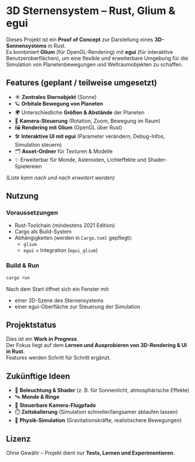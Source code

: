 # 3D Sternensystem – Rust, Glium & egui

Dieses Projekt ist ein **Proof of Concept** zur Darstellung eines **3D-Sonnensystems** in Rust.  
Es kombiniert **Glium** (für OpenGL-Rendering) mit **egui** (für interaktive Benutzeroberflächen), um eine flexible und erweiterbare Umgebung für die Simulation von Planetenbewegungen und Weltraumobjekten zu schaffen.  

## Features (geplant / teilweise umgesetzt)

- ☀️ **Zentrales Sternobjekt** (Sonne)  
- 🪐 **Orbitale Bewegung von Planeten**  
- 🌍 Unterschiedliche **Größen & Abstände** der Planeten  
- 🎥 **Kamera-Steuerung** (Rotation, Zoom, Bewegung im Raum)  
- 🖼️ **Rendering mit Glium** (OpenGL über Rust)  
- 🛠️ **Interaktive UI mit egui** (Parameter verändern, Debug-Infos, Simulation steuern)  
- 🗂️ **Asset-Ordner** für Texturen & Modelle  
- ✨ Erweiterbar für Monde, Asteroiden, Lichteffekte und Shader-Spielereien  

*(Liste kann nach und nach erweitert werden)*  

## Nutzung

### Voraussetzungen
- Rust-Toolchain (mindestens 2021 Edition)  
- Cargo als Build-System  
- Abhängigkeiten (werden in `Cargo.toml` gepflegt):  
  - `glium`  
  - `egui` + Integration (`egui_glium`)  

### Build & Run
```bash
cargo run
```

Nach dem Start öffnet sich ein Fenster mit:  
- einer 3D-Szene des Sternensystems  
- einer egui-Oberfläche zur Steuerung der Simulation  

## Projektstatus
Dies ist ein **Work in Progress**.  
Der Fokus liegt auf dem **Lernen und Ausprobieren von 3D-Rendering & UI in Rust**.  
Features werden Schritt für Schritt ergänzt.  

## Zukünftige Ideen
- 🌌 **Beleuchtung & Shader** (z. B. für Sonnenlicht, atmosphärische Effekte)  
- 🛰️ **Monde & Ringe**  
- 🚀 **Steuerbare Kamera-Flugpfade**  
- ⏱️ **Zeitskalierung** (Simulation schneller/langsamer ablaufen lassen)  
- 📡 **Physik-Simulation** (Gravitationskräfte, realistischere Bewegungen)  

## Lizenz
Ohne Gewähr – Projekt dient nur **Tests, Lernen und Experimentieren**.  
